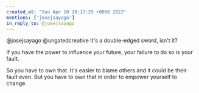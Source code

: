 ```yaml
---
created_at: "Sun Apr 10 20:17:25 +0000 2022"
mentions: ['josejsayago']
in_reply_to: @josejsayago
---
```


@josejsayago @ungatedcreative It's a double-edged sword, isn't it? 

If you have the power to influence your future, your failure to do so is your fault.

So you have to own that. It's easier to blame others and it could be their fault even. But you have to own that in order to empower yourself to change.